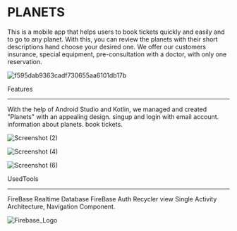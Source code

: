 PLANETS
=====
This is a mobile app that helps users to book tickets quickly and easily and to go to any planet. With this, you can review the planets with their short descriptions hand choose your desired one. We offer our customers insurance, special equipment, pre-consultation with a doctor, with only one reservation.

![f595dab9363cadf730655aa6101db17b](https://user-images.githubusercontent.com/93512634/151656057-cb50eab2-ab08-4d72-8502-a163f06343bb.png)

Features

-------------------

 With the help of Android Studio and Kotlin, we managed and created "Planets" with an appealing design. singup and login with email account. information about planets. book tickets.

![Screenshot (2)](https://user-images.githubusercontent.com/93512634/151656320-01414271-f682-4d44-882b-f9ffe7957de4.png)

![Screenshot (4)](https://user-images.githubusercontent.com/93512634/151656415-a82a7fc9-8689-4154-bc50-c63996523b68.png)

![Screenshot (6)](https://user-images.githubusercontent.com/93512634/151656604-7803f42d-5775-4977-85a5-e4b9e0f671a8.png)

UsedTools

-----

FireBase Realtime Database FireBase Auth Recycler view Single Activity Architecture, Navigation Component.



![Firebase_Logo](https://user-images.githubusercontent.com/93512634/151656513-65efce85-6846-4169-9a92-e2e77061a4f1.png)


